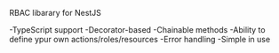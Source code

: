 RBAC libarary for NestJS

-TypeScript support
-Decorator-based
-Chainable methods
-Ability to define ypur own actions/roles/resources
-Error handling
-Simple in use
